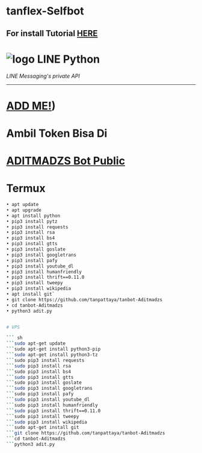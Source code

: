 # tanflex-Selfbot
## For install Tutorial [HERE](https://www.youtube.com/watch?v=v_h-t8iGYzQ&t=28s)
# ![logo](LINE-sm.png) LINE Python

*LINE Messaging's private API*

----
# [ADD ME!](https://line.me/R/ti/p/~ptatan1983'))
# Ambil Token Bisa Di
# [ADITMADZS Bot Public](line.me/ti/p/~botaditmadzs)

# Termux

``` sh
• apt update
• apt upgrade
• apt install python
• pip3 install pytz
• pip3 install requests
• pip3 install rsa
• pip3 install bs4
• pip3 install gtts
• pip3 install goslate
• pip3 install googletrans
• pip3 install pafy
• pip3 install youtube_dl
• pip3 install humanfriendly
• pip3 install thrift==0.11.0
• pip3 install tweepy
• pip3 install wikipedia
• apt install git`
• git clone https://github.com/tanpattaya/tanbot-Aditmadzs
• cd tanbot-Aditmadzs
• python3 adit.py


# VPS

``` sh
```sudo apt-get update
```sudo apt-get install python3-pip
```sudo apt-get install python3-tz
```sudo pip3 install requests
```sudo pip3 install rsa 
```sudo pip3 install bs4 
```sudo pip3 install gtts 
```sudo pip3 install goslate
```sudo pip3 install googletrans 
```sudo pip3 install pafy 
```sudo pip3 install youtube_dl 
```sudo pip3 install humanfriendly
```sudo pip3 install thrift==0.11.0
```sudo pip3 install tweepy
```sudo pip3 install wikipedia
```sudo apt-get install git
```git clone https://github.com/tanpattaya/tanbot-Aditmadzs
```cd tanbot-Aditmadzs
```python3 adit.py
